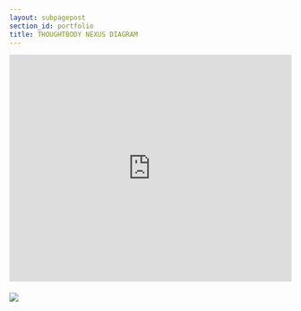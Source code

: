 ```yaml
---
layout: subpagepost
section_id: portfolio
title: THOUGHTBODY NEXUS DIAGRAM
---
```

<div class="full">
    <div class="row">
        <div class="large-12 large-centered columns">
            <iframe src="https://vimeo.com/showcase/7629449/embed" width="720" height="405" allowfullscreen frameborder="0"></iframe>
        </div>
        <div style='padding-top:20px'>
        <img src="../images/assets/Picture38.png">
        </div>
    </div>
             